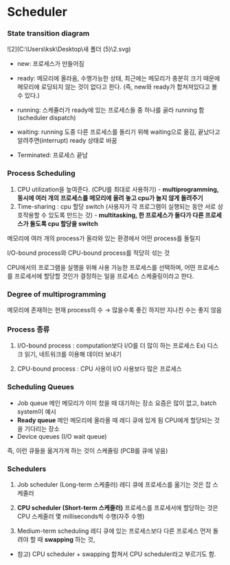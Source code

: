 # Scheduler

### **State transition diagram**



![2](C:\Users\ksk\Desktop\새 폴더 (5)\2.svg)

- new: 프로세스가 만들어짐

- ready: 메모리에 올라옴, 수행가능한 상태, 최근에는 메모리가 충분히 크기 때문에 메모리에 로딩되지 않는 것이 없다고 한다. (즉, new와 ready가 합쳐져있다고 볼 수 있다.)

- running: 스케쥴러가 ready에 있는 프로세스들 중 하나를 골라 running 함(scheduler dispatch)

- waiting: running 도중 다른 프로세스를 돌리기 위해 waiting으로 옮김, 끝났다고 알려주면(interrupt) ready 상태로 바꿈

- Terminated: 프로세스 끝남

  

### **Process Scheduling**

1. CPU utilization을 높여준다. (CPU를 최대로 사용하기) - **multiprogramming, 동시에 여러 개의 프로세스를 메모리에 올려 놓고 cpu가 놀지 않게 돌려주기**
2. Time-sharing : cpu 할당 switch (사용자가 각 프로그램이 실행되는 동안 서로 상호작용할 수 있도록 만드는 것) - **multitasking, 한 프로세스가 돌다가 다른 프로세스가 돌도록 cpu 할당을 switch**

메모리에 여러 개의 process가 올라와 있는 환경에서 어떤 process를 돌릴지

I/O-bound process와 CPU-bound process를 적당히 섞는 것

CPU에서의 프로그램을 실행을 위해 사용 가능한 프로세스를 선택하며, 어떤 프로세스를 프로세서에 할당할 것인가 결정하는 일을 프로세스 스케줄링이라고 한다.



### **Degree of multiprogramming**

메모리에 존재하는 현재 process의 수 → 많을수록 좋긴 하지만 지나친 수는 좋지 않음

### **Process 종류**

1. I/O-bound process : computation보다 I/O를 더 많이 하는 프로세스 Ex) 디스크 읽기, 네트워크를 이용해 데이터 보내기

2. CPU-bound process : CPU 사용이 I/O 사용보다 많은 프로세스

   

### Scheduling Queues

- Job queue 메인 메모리가 이미 찼을 때 대기하는 장소 요즘은 많이 없고, batch system이 예시
- **Ready queue** 메인 메모리에 올라올 때 레디 큐에 있게 됨 CPU에게 할당되는 것을 기다리는 장소
- Device queues (I/O wait queue)

즉, 이런 큐들을 옮겨가게 하는 것이 스케쥴링 (PCB를 큐에 넣음)



### Schedulers

1. Job scheduler (Long-term 스케줄러) 레디 큐에 프로세스를 옮기는 것은 잡 스케줄러

   

2. **CPU scheduler (Short-term 스케줄러)** 프로세스를 프로세서에 할당하는 것은 CPU 스케줄러 몇 milliseconds씩 수행(자주 수행)

   

3. Medium-term scheduling 레디 큐에 있는 프로세스보다 다른 프로세스 먼저 돌려야 할 때 **swapping** 하는 것,

   

- 참고) CPU scheduler + swapping 합쳐서 CPU scheduler라고 부르기도 함.

